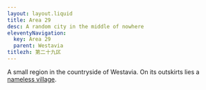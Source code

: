 ```yaml
---
layout: layout.liquid
title: Area 29
desc: A random city in the middle of nowhere
eleventyNavigation:
  key: Area 29
  parent: Westavia
titlezh: 第二十九区
---
```


A small region in the countryside of Westavia. On its outskirts lies a [nameless village](/world/westavia/nameless-village/).

